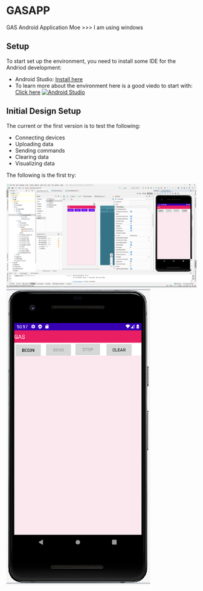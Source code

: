 # GASAPP
GAS Android Application 
Moe >>> I am using windows


## Setup
To start set up the environment, you need to install some IDE for the Andriod development:

-	Android Studio:
	 [Install here]( https://developer.android.com/studio/)
- 	To learn more about the environment here is a good viedo to start with:  [Click here]( https://www.youtube.com/watch?v=Ob4vSoWud9k)
		[![Android Studio](https://developer.android.com//studio/images/studio-homepage-hero.jpg)](https://www.youtube.com/watch?v=Ob4vSoWud9k)


## Initial Design Setup
The current or the first version is to test the following:
- Connecting devices
- Uploading data
- Sending commands
- Clearing data
- Visualizing data

The following is the first try:

[![GAS](app/image.png)]() [![GAS2](image.png)]()

	
	
